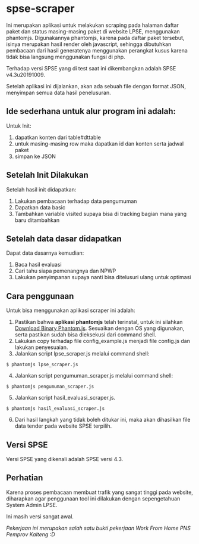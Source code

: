 # spse-scraper
Ini merupakan aplikasi untuk melakukan scraping pada halaman daftar paket dan status masing-masing paket
di website LPSE, menggunakan phantomjs. Digunakannya phantomjs, karena pada daftar paket tersebut, isinya
merupakan hasil render oleh javascript, sehingga dibutuhkan pembacaan dari hasil generatenya menggunakan
perangkat kusus karena tidak bisa langsung menggunakan fungsi di php. 

Terhadap versi SPSE yang di test saat ini dikembangkan adalah SPSE v4.3u20191009.

Setelah aplikasi ini dijalankan, akan ada sebuah file dengan format JSON, menyimpan semua data hasil penelusuran.

## Ide sederhana untuk alur program ini adalah:
Untuk Init:
1. dapatkan konten dari table#dttable
2. untuk masing-masing row maka dapatkan id dan konten serta jadwal paket
3. simpan ke JSON

## Setelah Init Dilakukan
Setelah hasil init didapatkan:
1. Lakukan pembacaan terhadap data pengumuman
2. Dapatkan data basic
3. Tambahkan variable visited supaya bisa di tracking bagian mana yang baru ditambahkan

## Setelah data dasar didapatkan
Dapat data dasarnya kemudian:
1. Baca hasil evaluasi
2. Cari tahu siapa pemenangnya dan NPWP
3. Lakukan penyimpanan supaya nanti bisa ditelusuri ulang untuk optimasi

## Cara penggunaan
Untuk bisa menggunakan aplikasi scraper ini adalah:
1. Pastikan bahwa **aplikasi phantomjs** telah terinstal, untuk ini silahkan [Download Binary Phantom.js](https://phantomjs.org/download.html). Sesuaikan dengan OS yang digunakan, serta pastikan sudah bisa dieksekusi dari command shell.
2. Lakukan copy terhadap file config_example.js menjadi file config.js dan lakukan penyesuaian.
3. Jalankan script lpse_scraper.js melalui command shell:
```
$ phantomjs lpse_scraper.js
```
4. Jalankan script pengumuman_scraper.js melalui command shell:
```
$ phantomjs pengumuman_scraper.js
```
5. Jalankan script hasil_evaluasi_scraper.js.
```
$ phantomjs hasil_evaluasi_scraper.js
```
6. Dari hasil langkah yang tidak boleh ditukar ini, maka akan dihasilkan file data tender pada website SPSE terpilih.

## Versi SPSE
Versi SPSE yang dikenali adalah SPSE versi 4.3.

## Perhatian
Karena proses pembacaan membuat trafik yang sangat tinggi pada website, diharapkan agar penggunaan tool ini dilakukan dengan sepengetahuan System Admin LPSE.

Ini masih versi sangat awal.

*Pekerjaan ini merupakan salah satu bukti pekerjaan Work From Home PNS Pemprov Kalteng :D*
